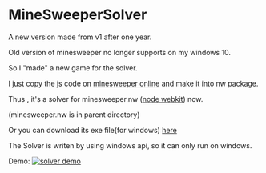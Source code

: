 # MineSweeperSolver

A new version made from v1 after one year.

Old version of minesweeper no longer supports on my windows 10.

So I "made" a new game for the solver.

I just copy the js code on [minesweeper online](http://minesweeperonline.com/) and make it into nw package.

Thus , it's a solver for minesweeper.nw ([node webkit](https://github.com/nwjs/nw.js/)) now.

(minesweeper.nw is in parent directory)

Or you can download its exe file(for windows) [here](https://mega.nz/#F!5E8CVQJS!j0trk6Zy8GoOk36M3xTbEg)

The Solver is writen by using windows api, so it can only run on windows.

Demo:
[![solver demo](https://i.ytimg.com/vi/ZnpCA4ldgRs/hqdefault.jpg?sqp=-oaymwEXCPYBEIoBSFryq4qpAwkIARUAAIhCGAE=&rs=AOn4CLD59ewpzMK1ybt4wQxiF8B2Ukxw2w)](https://youtu.be/ZnpCA4ldgRs)
